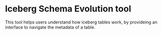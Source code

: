 # Iceberg Schema Evolution tool

This tool helps users understand how iceberg tables work, by provideing an interface to navigate the metadata of a table.
